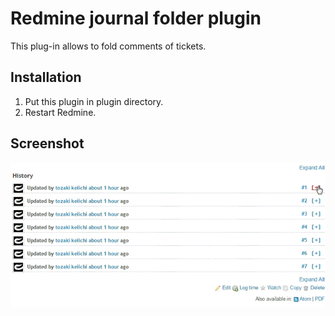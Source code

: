 # Redmine journal folder plugin

This plug-in allows to fold comments of tickets.<br>

## Installation
1. Put this plugin in plugin directory.
1. Restart Redmine.

## Screenshot
![](resource/Screenshot.gif)